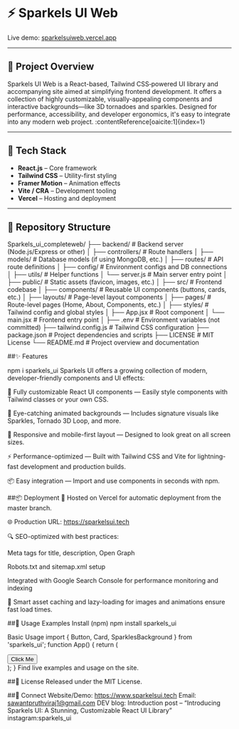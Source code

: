 # ⚡ Sparkels UI Web

Live demo: [sparkelsuiweb.vercel.app](https://sparkelsuiweb.vercel.app)

---

## 🎯 Project Overview

Sparkels UI Web is a React-based, Tailwind CSS‑powered UI library and accompanying site aimed at simplifying frontend development. It offers a collection of highly customizable, visually-appealing components and interactive backgrounds—like 3D tornadoes and sparkles. Designed for performance, accessibility, and developer ergonomics, it's easy to integrate into any modern web project. :contentReference[oaicite:1]{index=1}

---

## 🧰 Tech Stack

- **React.js** – Core framework  
- **Tailwind CSS** – Utility-first styling  
- **Framer Motion** – Animation effects  
- **Vite / CRA** – Development tooling  
- **Vercel** – Hosting and deployment

---

## 📂 Repository Structure


Sparkels_ui_completeweb/
├── backend/                 # Backend server (Node.js/Express or other)
│   ├── controllers/         # Route handlers
│   ├── models/              # Database models (if using MongoDB, etc.)
│   ├── routes/              # API route definitions
│   ├── config/              # Environment configs and DB connections
│   ├── utils/               # Helper functions
│   └── server.js            # Main server entry point
│
├── public/                  # Static assets (favicon, images, etc.)
│
├── src/                     # Frontend codebase
│   ├── components/          # Reusable UI components (buttons, cards, etc.)
│   ├── layouts/             # Page-level layout components
│   ├── pages/               # Route-level pages (Home, About, Components, etc.)
│   ├── styles/              # Tailwind config and global styles
│   ├── App.jsx              # Root component
│   └── main.jsx             # Frontend entry point
│
├── .env                     # Environment variables (not committed)
├── tailwind.config.js       # Tailwind CSS configuration
├── package.json             # Project dependencies and scripts
├── LICENSE                  # MIT License
└── README.md                # Project overview and documentation


##✨ Features

npm i sparkels_ui
Sparkels UI offers a growing collection of modern, developer-friendly components and UI effects:

🎨 Fully customizable React UI components — Easily style components with Tailwind classes or your own CSS.

🌌 Eye-catching animated backgrounds — Includes signature visuals like Sparkles, Tornado 3D Loop, and more.

📱 Responsive and mobile-first layout — Designed to look great on all screen sizes.

⚡ Performance-optimized — Built with Tailwind CSS and Vite for lightning-fast development and production builds.

📦 Easy integration — Import and use components in seconds with npm.


##📦 Deployment
🚀 Hosted on Vercel for automatic deployment from the master branch.

🌐 Production URL: https://sparkelsui.tech

🔍 SEO-optimized with best practices:

Meta tags for title, description, Open Graph

Robots.txt and sitemap.xml setup

Integrated with Google Search Console for performance monitoring and indexing

🧠 Smart asset caching and lazy-loading for images and animations ensure fast load times. 


##🧩 Usage Examples
Install (npm)
npm install sparkels_ui

Basic Usage
import { Button, Card, SparklesBackground } from 'sparkels_ui';
function App() {
  return (
    <div>
      <SparklesBackground particleColor="#fff" />
      <Card title="Welcome">
        <Button>Click Me</Button>
      </Card>
    </div>
  );
}
Find live examples and usage on the site.

##📜 License
Released under the MIT License. 

##💬 Connect
Website/Demo: https://www.sparkelsui.tech
Email: sawantpruthviraj1@gmail.com
DEV blog: Introduction post – “Introducing Sparkels UI: A Stunning, Customizable React UI Library” 
instagram:sparkels_ui
